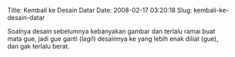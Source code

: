 Title: Kembali ke Desain Datar
Date: 2008-02-17 03:20:18
Slug: kembali-ke-desain-datar

Soalnya desain sebelumnya kebanyakan gambar dan terlalu ramai buat mata gue, jadi gue ganti (lagi!) desainnya ke yang lebih enak diliat (gue), dan gak terlalu berat.